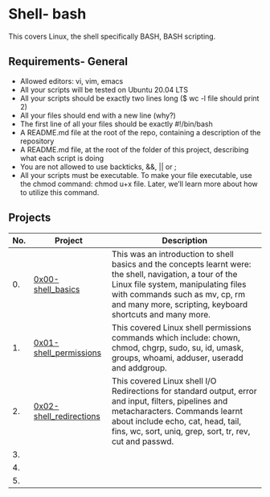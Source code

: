 # Shell- bash

This covers Linux, the shell specifically BASH, BASH scripting.

## Requirements- General
- Allowed editors: vi, vim, emacs
- All your scripts will be tested on Ubuntu 20.04 LTS
- All your scripts should be exactly two lines long ($ wc -l file should print 2)
- All your files should end with a new line (why?)
- The first line of all your files should be exactly #!/bin/bash
- A README.md file at the root of the repo, containing a description of the repository
- A README.md file, at the root of the folder of this project, describing what each script is doing
- You are not allowed to use backticks, &&, || or ;
- All your scripts must be executable. To make your file executable, use the chmod command: chmod u+x file. Later, we’ll learn more about how to utilize this command.

## Projects

| No.  |Project        | Description   |
|------|---------------| --------------|
|0.    | [0x00-shell_basics](https://github.com/Muthoni-Maryanne/alx-system_engineering-devops/tree/master/0x00-shell_basics)               | This was an introduction to shell basics and the concepts learnt were: the shell, navigation, a tour of the Linux file system, manipulating files with commands such as mv, cp, rm and many more, scripting, keyboard shortcuts and many more.|
|1.    | [0x01-shell_permissions](https://github.com/Muthoni-Maryanne/alx-system_engineering-devops/tree/master/0x01-shell_permissions)              | This covered Linux shell permissions commands which include: chown, chmod, chgrp, sudo, su, id, umask, groups, whoami, adduser, useradd and addgroup. |
|2.    | [0x02-shell_redirections](https://github.com/Muthoni-Maryanne/alx-system_engineering-devops/tree/master/0x02-shell_redirections)              | This covered Linux shell I/O Redirections for standard output, error and input, filters, pipelines and metacharacters. Commands learnt about include echo, cat, head, tail, fins, wc, sort, uniq, grep, sort, tr, rev, cut and passwd.              |
|3.    |               |               |
|4.    |               |               |
|5.    |               |               |
